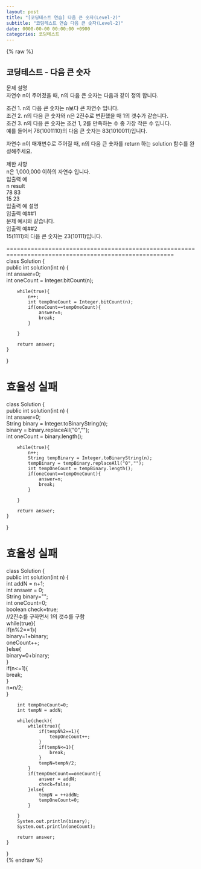 ```yaml
---  
layout: post  
title: "[코딩테스트 연습] 다음 큰 숫자(Level-2)"  
subtitle: "코딩테스트 연습 다음 큰 숫자(Level-2)"  
date: 0000-00-00 00:00:00 +0900  
categories: 코딩테스트  
---  
```

{% raw %}  
## 코딩테스트 - 다음 큰 숫자  
문제 설명  
자연수 n이 주어졌을 때, n의 다음 큰 숫자는 다음과 같이 정의 합니다.  
  
조건 1. n의 다음 큰 숫자는 n보다 큰 자연수 입니다.  
조건 2. n의 다음 큰 숫자와 n은 2진수로 변환했을 때 1의 갯수가 같습니다.  
조건 3. n의 다음 큰 숫자는 조건 1, 2를 만족하는 수 중 가장 작은 수 입니다.  
예를 들어서 78(1001110)의 다음 큰 숫자는 83(1010011)입니다.  
  
자연수 n이 매개변수로 주어질 때, n의 다음 큰 숫자를 return 하는 solution 함수를 완성해주세요.  
  
제한 사항  
n은 1,000,000 이하의 자연수 입니다.  
입출력 예  
n	result  
78	83  
15	23  
입출력 예 설명  
입출력 예##1  
문제 예시와 같습니다.  
입출력 예##2  
15(1111)의 다음 큰 숫자는 23(10111)입니다.  
  
======================================================================================================  
class Solution {  
    public int solution(int n) {  
        int answer=0;  
        int oneCount = Integer.bitCount(n);  
  
        while(true){  
            n++;  
            int tempOneCount = Integer.bitCount(n);  
            if(oneCount==tempOneCount){  
                answer=n;  
                break;  
            }  
  
        }  
  
        return answer;  
    }  
}  
  
효율성 실패  
======================================================================================================  
class Solution {  
    public int solution(int n) {  
        int answer=0;  
        String binary = Integer.toBinaryString(n);  
        binary = binary.replaceAll("0","");  
        int oneCount = binary.length();  
  
        while(true){  
            n++;  
            String tempBinary = Integer.toBinaryString(n);  
            tempBinary = tempBinary.replaceAll("0","");  
            int tempOneCount = tempBinary.length();  
            if(oneCount==tempOneCount){  
                answer=n;  
                break;  
            }  
  
        }  
  
        return answer;  
    }  
}  
  
효율성 실패  
======================================================================================================  
class Solution {  
    public int solution(int n) {  
        int addN = n+1;  
        int answer = 0;  
        String binary="";  
        int oneCount=0;  
        boolean check=true;  
        //2진수를 구하면서 1의 갯수를 구함  
        while(true){  
            if(n%2==1){  
                binary=1+binary;  
                oneCount++;  
            }else{  
                binary=0+binary;  
            }  
            if(n<=1){  
                break;  
            }  
            n=n/2;  
        }  
  
        int tempOneCount=0;  
        int tempN = addN;  
  
        while(check){  
            while(true){  
                if(tempN%2==1){  
                    tempOneCount++;  
                }  
                if(tempN<=1){  
                    break;  
                }  
                tempN=tempN/2;  
            }  
            if(tempOneCount==oneCount){  
                answer = addN;  
                check=false;  
            }else{  
                tempN = ++addN;  
                tempOneCount=0;  
            }  
  
        }  
        System.out.println(binary);  
        System.out.println(oneCount);  
  
        return answer;  
    }  
}  
{% endraw %}